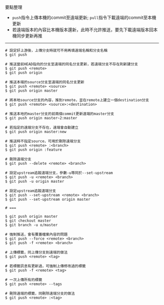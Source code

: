 要點整理
- `push`指令上傳本機的commit至遠端更新; `pull`指令下載遠端的commit至本機更新
- 若遠端版本的內容比本機版本還新，此時不允許推送，要先下載遠端版本回本機同步更新再推

---

```
# 設定好上游後，上傳分支時就可不用再填遠端名稱和分支名稱
$ git push
```

```
# 推送當前HEAD指向的分支至遠端的同名分支更新，若遠端分支不存在則新建分支
$ git push <remote>
$ git push origin
```

```
# 推送本端的source分支至遠端的同名分支更新
$ git push <remote> <source>
$ git push origin master
```

```
# 將本地source分支的內容，推到remote，並在remote上建立一個destination分支
$ git push <remote> <source>:<destination>

# 推送本地的master分支的前兩個commit更新遠端的master分支
$ git push origin master~2:master

# 若指定的遠端分支不存在，遠端會自動建立
$ git push origin master:new
```

```
# 推送時不指定source，可用於刪除遠端分支
$ git push <remote> :<branch>
$ git push origin :feature
```

```
# 刪除遠端分支
$ git push --delete <remote> <branch>
```

```
# 設定upstream追蹤遠端分支，參數-u等同於--set-upstream
$ git push -u <remote> <branch>
$ git push -u origin master

# 設定upstream追蹤遠端分支
$ git push --set-upstream <remote> <branch>
$ git push --set-upstream origin master

# ===

$ git push origin master
$ git checkout master
$ git branch -u o/master
```

```
# 強制推送，會有覆蓋檔案內容的問題
$ git push --force <remote> <branch>
$ git push -f <remote> <branch>
```

```
# 上傳標籤，同上傳分支到遠端的做法
$ git push <remote> <tag>

# 若標籤訊息有更新過，可強制上傳修改過的標籤
$ git push -f <remote> <tag>

# 一次上傳所有的標籤
$ git push <remote> --tags
```

```
# 刪除遠端的標籤，同刪除遠端分支的做法
$ git push <remote> :<tag>
```